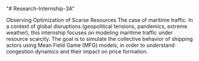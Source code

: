 "# Research-Internship-3A" 

Observing Optimization of Scarse Resources The case of maritime traffic. In a context of global disruptions (geopolitical tensions, pandemics, extreme weather), this internship focuses on modeling maritime traffic under resource scarcity. The goal is to simulate the collective behavior of shipping actors using Mean Field Game (MFG) models, in order to understand congestion dynamics and their impact on price formation.

